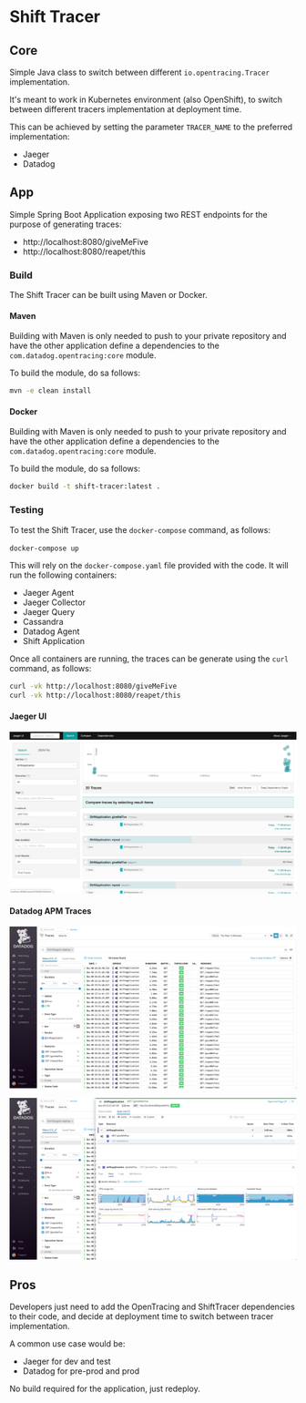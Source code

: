 # Shift Tracer

## Core
Simple Java class to switch between different ```io.opentracing.Tracer``` implementation.

It's meant to work in Kubernetes environment (also OpenShift), to switch between different tracers implementation at deployment time.

This can be achieved by setting the parameter ```TRACER_NAME``` to the preferred implementation:
* Jaeger
* Datadog

## App
Simple Spring Boot Application exposing two REST endpoints for the purpose of generating traces:
* http://localhost:8080/giveMeFive
* http://localhost:8080/reapet/this

### Build
The Shift Tracer can be built using Maven or Docker. 

#### Maven
Building with Maven is only needed to push to your private repository and have the other application define a dependencies to the ```com.datadog.opentracing:core``` module.

To build the module, do sa follows:

```bash
mvn -e clean install
```

#### Docker
Building with Maven is only needed to push to your private repository and have the other application define a dependencies to the ```com.datadog.opentracing:core``` module.

To build the module, do sa follows:

```bash
docker build -t shift-tracer:latest .
```

### Testing
To test the Shift Tracer, use the ```docker-compose``` command, as follows:

```docker-compose up```

This will rely on the ```docker-compose.yaml``` file provided with the code.
It will run the following containers:
* Jaeger Agent
* Jaeger Collector
* Jaeger Query
* Cassandra
* Datadog Agent
* Shift Application
 
Once all containers are running, the traces can be generate using the ```curl``` command, as follows:
```bash
curl -vk http://localhost:8080/giveMeFive
curl -vk http://localhost:8080/reapet/this
```

#### Jaeger UI

![Jaeger UI](jaeger-ui-01.png)

#### Datadog APM Traces

![Datadog APM Traces](datadog-apm-traces-01.png)

![Datadog APM Traces](datadog-apm-traces-02.png)


## Pros
Developers just need to add the OpenTracing and ShiftTracer dependencies to their code, and decide at deployment time to switch between tracer implementation.

A common use case would be:
* Jaeger for dev and test
* Datadog for pre-prod and prod

No build required for the application, just redeploy.

